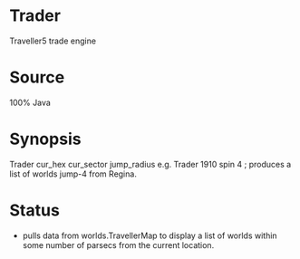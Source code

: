 # Trader
Traveller5 trade engine

# Source
100% Java

# Synopsis
Trader cur_hex cur_sector jump_radius
e.g. Trader 1910 spin 4  ; produces a list of worlds jump-4 from Regina.

# Status
* pulls data from worlds.TravellerMap to display a list of worlds within some number of parsecs from the current location.

